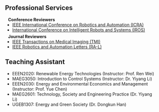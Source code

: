## Professional Services

<h4 style="margin:0 10px 0;">Conference Reviewers</h4>

<ul style="margin:0 0 5px;">
  <li><a href="https://www.ieee-ras.org/conferences-workshops/fully-sponsored/icra"><autocolor>IEEE International Conference on Robotics and Automation (ICRA)</autocolor></a></li>
  <li><a href="https://www.ieee-ras.org/conferences-workshops/financially-co-sponsored/iros"><autocolor>International Conference on Intelligent Robots and Systems (IROS)</autocolor></a></li>
</ul>
<h4 style="margin:0 10px 0;">Journal Reviewers</h4>

<ul style="margin:0 0 20px;">
  <li><a href="https://ieeexplore.ieee.org/xpl/RecentIssue.jsp?punumber=42"><autocolor>IEEE Transactions on Medical Imaging (TMI)</autocolor></a></li>
  <li><a href="https://ieeexplore.ieee.org/xpl/RecentIssue.jsp?punumber=7083369"><autocolor>IEEE Robotics and Automation Letters (RA-L)</autocolor></a></li>
</ul>

## Teaching Assistant
<ul style="margin:0 0 5px;">
<li>EEEN2020: Renewable Energy Technologies (Instructor: Prof. Ren Wei)</li>
<li>MAEG3050: Introduction to Control Systems (Instructor: Dr. Yiyang Li)</li>
<li>EEEN2030: Energy and Environmental Economics and Management (Instructor: Prof. Yue Chen)</li>
  <li>MAEG2601: Technology, Society and Engineering Practice (Dr. Yiyang Li)</li>
  <li>UGEB1307: Energy and Green Society (Dr. Dongkun Han)</li>
</ul>